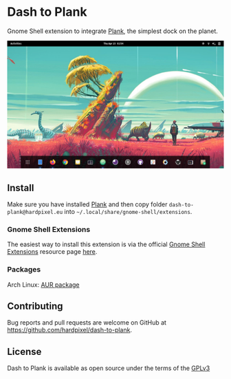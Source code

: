 # Dash to Plank
Gnome Shell extension to integrate [Plank](https://launchpad.net/plank), the simplest dock on the planet.

![Screenshot](https://raw.githubusercontent.com/hardpixel/dash-to-plank/master/screenshot.png)

## Install
Make sure you have installed [Plank](https://launchpad.net/plank) and then copy folder `dash-to-plank@hardpixel.eu` into `~/.local/share/gnome-shell/extensions`.

### Gnome Shell Extensions
The easiest way to install this extension is via the official [Gnome Shell Extensions](https://extensions.gnome.org) resource page [here](https://extensions.gnome.org/extension/4198/dash-to-plank).

### Packages
Arch Linux: [AUR package](https://aur.archlinux.org/packages/gnome-shell-extension-dash-to-plank)

## Contributing
Bug reports and pull requests are welcome on GitHub at https://github.com/hardpixel/dash-to-plank.

## License
Dash to Plank is available as open source under the terms of the [GPLv3](http://www.gnu.org/licenses/gpl-3.0.en.html)
